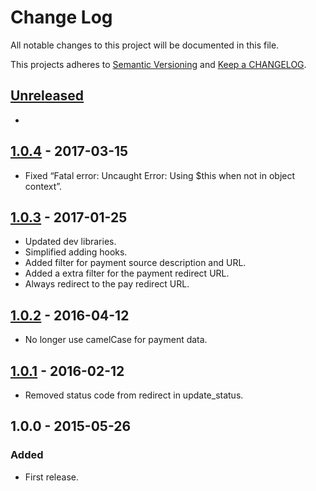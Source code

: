 # Change Log

All notable changes to this project will be documented in this file.

This projects adheres to [Semantic Versioning](http://semver.org/) and [Keep a CHANGELOG](http://keepachangelog.com/).

## [Unreleased][unreleased]
- 

## [1.0.4] - 2017-03-15
- Fixed “Fatal error: Uncaught Error: Using $this when not in object context”.

## [1.0.3] - 2017-01-25
- Updated dev libraries.
- Simplified adding hooks.
- Added filter for payment source description and URL.
- Added a extra filter for the payment redirect URL.
- Always redirect to the pay redirect URL.

## [1.0.2] - 2016-04-12
- No longer use camelCase for payment data.

## [1.0.1] - 2016-02-12
- Removed status code from redirect in update_status.

## 1.0.0 - 2015-05-26

### Added
- First release.

[unreleased]: https://github.com/wp-pay-extensions/classipress/compare/1.0.4...HEAD
[1.0.4]: https://github.com/wp-pay-extensions/classipress/compare/1.0.3...1.0.4
[1.0.3]: https://github.com/wp-pay-extensions/classipress/compare/1.0.2...1.0.3
[1.0.2]: https://github.com/wp-pay-extensions/classipress/compare/1.0.1...1.0.2
[1.0.1]: https://github.com/wp-pay-extensions/classipress/compare/1.0.0...1.0.1
